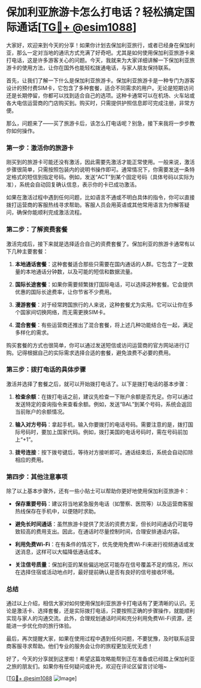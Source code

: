 # 保加利亚旅游卡怎么打电话？轻松搞定国际通话[[TG💪+ @esim1088](https://t.me/s/esim1088)]

大家好，欢迎来到今天的分享！如果你计划去保加利亚旅行，或者已经身在保加利亚，那么一定对当地的通讯方式充满了好奇吧。尤其是如何使用保加利亚旅游卡来打电话，这是许多游客关心的问题。今天，我就来为大家详细讲解一下保加利亚旅游卡的使用方法，让你在国外也能轻松拨通电话，与家人朋友保持联系。

首先，让我们了解一下什么是保加利亚旅游卡。保加利亚旅游卡是一种专门为游客设计的预付费SIM卡，它包含了多种套餐，适合不同需求的用户。无论是短期访问还是长期停留，你都可以找到适合自己的选项。这种卡通常可以在机场、火车站或各大电信运营商的门店购买到。购买时，只需提供护照信息即可完成注册，非常方便。

那么，问题来了——买了旅游卡后，该怎么打电话呢？别急，接下来我将一步步教你如何操作。

### **第一步：激活你的旅游卡**

刚买到的旅游卡可能还没有激活，因此需要先激活才能正常使用。一般来说，激活步骤很简单，只需按照包装内的说明书操作即可。通常情况下，你需要发送一条特定格式的短信到指定号码。例如，发送“ACT”到某个固定号码（具体号码以实际为准），系统会自动回复确认信息，表示你的卡已成功激活。

如果在激活过程中遇到任何问题，比如语言不通或不明白具体的指令，你可以直接拨打运营商的客服热线寻求帮助。客服人员会用英语或其他常用语言为你解答疑问，确保你能顺利完成激活流程。

### **第二步：了解资费套餐**

激活完成后，接下来就是选择适合自己的资费套餐了。保加利亚的旅游卡通常有以下几种主要套餐：

1. **本地通话套餐**：这种套餐适合那些只需要在国内通话的人群。它包含了一定数量的本地通话分钟数，以及可能的短信和数据流量。
   
2. **国际长途套餐**：如果你需要频繁拨打国际电话，可以选择这种套餐。它会提供优惠的国际长途费率，让你节省不少费用。

3. **漫游套餐**：对于经常跨国旅行的人来说，这种套餐尤为实用。它可以让你在多个国家间切换网络，而无需更换SIM卡。

4. **混合套餐**：有些运营商还推出了混合套餐，将上述几种功能结合在一起，满足多样化的需求。

购买套餐的方式也很简单，你可以通过发送短信或访问运营商的官方网站进行订购。记得根据自己的实际需求选择合适的套餐，避免浪费不必要的费用。

### **第三步：拨打电话的具体步骤**

激活并选择了套餐之后，就可以开始拨打电话了。以下是拨打电话的基本步骤：

1. **检查余额**：在拨打电话之前，建议先检查一下账户余额是否充足。你可以通过发送特定的查询指令来查看余额。例如，发送“BAL”到某个号码，系统会返回当前账户的余额情况。

2. **输入对方号码**：拿起手机，输入你要拨打的电话号码。需要注意的是，拨打国际号码时，要加上国家代码。例如，拨打美国的电话号码时，需在号码前加上“+1”。

3. **拨号连接**：按下拨号键后，等待对方接听即可。通话结束后，系统会自动扣除相应的费用。

### **第四步：其他注意事项**

除了以上基本步骤外，还有一些小贴士可以帮助你更好地使用保加利亚旅游卡：

- **保存重要号码**：建议将当地紧急服务电话（如警察、医院等）以及运营商客服热线保存在手机中，以便随时求助。
  
- **避免长时间通话**：虽然旅游卡提供了灵活的资费方案，但长时间通话仍可能导致较高的费用支出。因此，在通话时尽量控制时间，合理安排通话内容。

- **利用免费Wi-Fi**：在有条件的情况下，优先使用免费Wi-Fi来进行视频通话或发送消息，这样可以大幅降低通话成本。

- **关注信号质量**：保加利亚的某些偏远地区可能存在信号覆盖不足的情况，所以在选择住宿或活动地点时，最好提前确认是否有良好的信号接收环境。

### **总结**

通过以上介绍，相信大家对如何使用保加利亚旅游卡打电话有了更清晰的认识。无论是激活卡、选择套餐，还是实际拨打电话，只要按照正确的步骤操作，就能顺利实现与家人的沟通交流。此外，合理规划通话时间和充分利用免费Wi-Fi资源，还能进一步优化你的旅行体验。

最后，再次提醒大家，如果在使用过程中遇到任何问题，不要犹豫，及时联系运营商客服寻求帮助。他们专业的服务会让你的旅程更加无忧无虑！

好了，今天的分享就到这里啦！希望这篇攻略能帮到正在准备或已经踏上保加利亚之旅的朋友们。如果你有任何疑问或补充，欢迎在评论区留言讨论哦~

[[TG💪+ @esim1088](https://t.me/s/esim1088) ![Image](https://i.postimg.cc/4NQfJmqS/Snipaste-2025-05-13-00-14-12.png)]